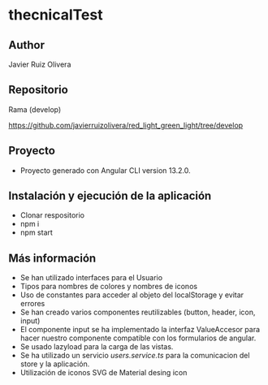 # thecnicalTest

## Author
Javier Ruiz Olivera

## Repositorio
Rama (develop) 

https://github.com/javierruizolivera/red_light_green_light/tree/develop

## Proyecto
* Proyecto generado con Angular CLI version 13.2.0.

## Instalación y ejecución de la aplicación
* Clonar respositorio
* npm i
* npm start

## Más información
* Se han utilizado interfaces para el Usuario
* Tipos para nombres de colores y nombres de iconos
* Uso de constantes para acceder al objeto del localStorage y evitar errores
* Se han creado varios componentes reutilizables (button, header, icon, input)
* El componente input se ha implementado la interfaz ValueAccesor para hacer nuestro componente compatible con los formularios de angular.
* Se usado lazyload para la carga de las vistas.
* Se ha utilizado un servicio *users.service.ts* para la comunicacion del store y la aplicación.
* Utilización de iconos SVG de Material desing icon




